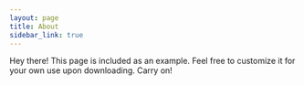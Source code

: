 ```yaml
---
layout: page
title: About
sidebar_link: true
---
```



<p class="message">
  Hey there! This page is included as an example. Feel free to customize it
  for your own use upon downloading. Carry on!
</p>

